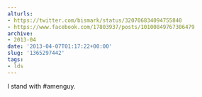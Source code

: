 ```yaml
---
alturls:
- https://twitter.com/bismark/status/320706834094755840
- https://www.facebook.com/17803937/posts/10100849767306479
archive:
- 2013-04
date: '2013-04-07T01:17:22+00:00'
slug: '1365297442'
tags:
- lds
---
```


I stand with #amenguy.

